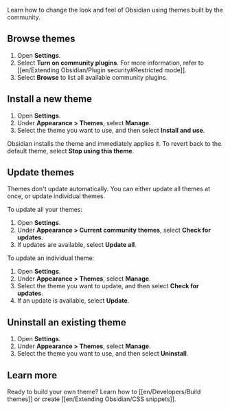 Learn how to change the look and feel of Obsidian using themes built by the community.

## Browse themes

1. Open **Settings**.
2. Select **Turn on community plugins**. For more information, refer to [[en/Extending Obsidian/Plugin security#Restricted mode]].
3. Select **Browse** to list all available community plugins.

## Install a new theme

1. Open **Settings**.
2. Under **Appearance > Themes**, select **Manage**.
3. Select the theme you want to use, and then select **Install and use**.

Obsidian installs the theme and immediately applies it. To revert back to the default theme, select **Stop using this theme**.

## Update themes

Themes don't update automatically. You can either update all themes at once, or update individual themes.

To update all your themes:

1. Open **Settings**.
2. Under **Appearance > Current community themes**, select **Check for updates**.
3. If updates are available, select **Update all**.

To update an individual theme:

1. Open **Settings**.
2. Under **Appearance > Themes**, select **Manage**.
3. Select the theme you want to update, and then select **Check for updates**.
4. If an update is available, select **Update**.

## Uninstall an existing theme

1. Open **Settings**.
2. Under **Appearance > Themes**, select **Manage**.
3. Select the theme you want to use, and then select **Uninstall**.

## Learn more

Ready to build your own theme? Learn how to [[en/Developers/Build themes]] or create [[en/Extending Obsidian/CSS snippets]].
